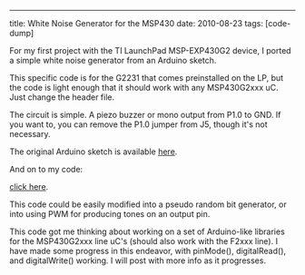 ---
title: White Noise Generator for the MSP430
date: 2010-08-23
tags: [code-dump]

For my first project with the TI LaunchPad MSP-EXP430G2 device, I ported a simple 
white noise generator from an Arduino sketch. 

This specific code is for the G2231 
that comes preinstalled on the LP, but the code is light enough that it should 
work with any MSP430G2xxx uC. Just change the header file.

The circuit is simple. A piezo buzzer or mono output from P1.0 to GND. If you 
want to, you can remove the P1.0 jumper from J5, though it's not necessary.

The original Arduino sketch is available [here](https://code.google.com/p/greennoisehttps://github.com/gatesphere/blog-resources/raw/master/downloads/detail?name=prbsGen.pde).

And on to my code:

[click here](https://github.com/gatesphere/blog-resources/raw/master/downloads/source/launchpadwhitenoise.c).

This code could be easily modified into a pseudo random bit generator, or into 
using PWM for producing tones on an output pin.

This code got me thinking about working on a set of Arduino-like libraries for 
the MSP430G2xxx line uC's (should also work with the F2xxx line). I have made 
some progress in this endeavor, with pinMode(), digitalRead(), and digitalWrite() 
working. I will post with more info as it progresses.
